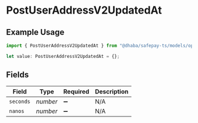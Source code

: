 # PostUserAddressV2UpdatedAt

## Example Usage

```typescript
import { PostUserAddressV2UpdatedAt } from "@dhaba/safepay-ts/models/operations";

let value: PostUserAddressV2UpdatedAt = {};
```

## Fields

| Field              | Type               | Required           | Description        |
| ------------------ | ------------------ | ------------------ | ------------------ |
| `seconds`          | *number*           | :heavy_minus_sign: | N/A                |
| `nanos`            | *number*           | :heavy_minus_sign: | N/A                |